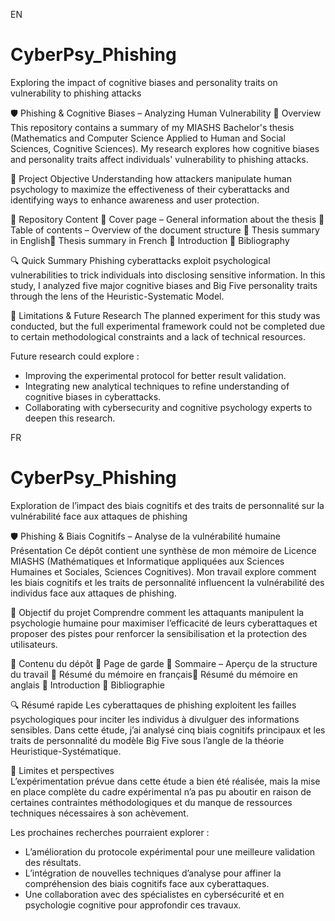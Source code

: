 EN
# CyberPsy_Phishing
Exploring the impact of cognitive biases and personality traits on vulnerability to phishing attacks

🛡️ Phishing & Cognitive Biases – Analyzing Human Vulnerability
📌 Overview
This repository contains a summary of my MIASHS Bachelor's thesis (Mathematics and Computer Science Applied to Human and Social Sciences, Cognitive Sciences). My research explores how cognitive biases and personality traits affect individuals' vulnerability to phishing attacks.

🎯 Project Objective
Understanding how attackers manipulate human psychology to maximize the effectiveness of their cyberattacks and identifying ways to enhance awareness and user protection.

📄 Repository Content
🔹 Cover page – General information about the thesis 🔹 Table of contents – Overview of the document structure 🔹 Thesis summary in English🔹 Thesis summary in French 🔹 Introduction 🔹 Bibliography

🔍 Quick Summary
Phishing cyberattacks exploit psychological vulnerabilities to trick individuals into disclosing sensitive information. In this study, I analyzed five major cognitive biases and Big Five personality traits through the lens of the Heuristic-Systematic Model.

🔎 Limitations & Future Research
The planned experiment for this study was conducted, but the full experimental framework could not be completed due to certain methodological constraints and a lack of technical resources.

Future research could explore :
- Improving the experimental protocol for better result validation.
- Integrating new analytical techniques to refine understanding of cognitive biases in cyberattacks.
- Collaborating with cybersecurity and cognitive psychology experts to deepen this research.


FR
# CyberPsy_Phishing
Exploration de l’impact des biais cognitifs et des traits de personnalité sur la vulnérabilité face aux attaques de phishing

🛡️ Phishing & Biais Cognitifs – Analyse de la vulnérabilité humaine
Présentation
Ce dépôt contient une synthèse de mon mémoire de Licence MIASHS (Mathématiques et Informatique appliquées aux Sciences Humaines et Sociales, Sciences Cognitives).
Mon travail explore comment les biais cognitifs et les traits de personnalité influencent la vulnérabilité des individus face aux attaques de phishing.

🎯 Objectif du projet
Comprendre comment les attaquants manipulent la psychologie humaine pour maximiser l’efficacité de leurs cyberattaques et proposer des pistes pour renforcer la sensibilisation et la protection des utilisateurs.

📄 Contenu du dépôt
🔹 Page de garde 🔹 Sommaire – Aperçu de la structure du travail 🔹 Résumé du mémoire en français🔹 Résumé du mémoire en anglais 🔹 Introduction 🔹 Bibliographie

🔍 Résumé rapide
Les cyberattaques de phishing exploitent les failles psychologiques pour inciter les individus à divulguer des informations sensibles. Dans cette étude, j’ai analysé cinq biais cognitifs principaux et les traits de personnalité du modèle Big Five sous l’angle de la théorie Heuristique-Systématique.

🔎 Limites et perspectives  
L’expérimentation prévue dans cette étude a bien été réalisée, mais la mise en place complète du cadre expérimental n’a pas pu aboutir en raison de certaines contraintes méthodologiques et du manque de ressources techniques nécessaires à son achèvement.  

Les prochaines recherches pourraient explorer :  
- L’amélioration du protocole expérimental pour une meilleure validation des résultats.  
- L’intégration de nouvelles techniques d’analyse pour affiner la compréhension des biais cognitifs face aux cyberattaques.  
- Une collaboration avec des spécialistes en cybersécurité et en psychologie cognitive pour approfondir ces travaux.
